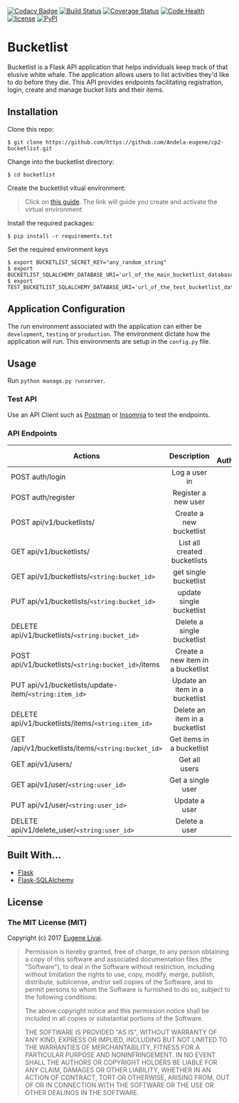 [![Codacy Badge](https://api.codacy.com/project/badge/Grade/7a238c181fd54ce5b2d8d68f283b1024)](https://www.codacy.com/app/Andela-eugene/cp2-bucketlist?utm_source=github.com&utm_medium=referral&utm_content=Andela-eugene/cp2-bucketlist&utm_campaign=badger)
[![Build Status](https://travis-ci.org/Andela-eugene/cp2-bucketlist.svg?branch=master)](https://travis-ci.org/Andela-eugene/cp2-bucketlist) [![Coverage Status](https://coveralls.io/repos/github/Andela-eugene/cp2-bucketlist/badge.svg?branch=ft-bucketlist-items)](https://coveralls.io/github/Andela-eugene/cp2-bucketlist?branch=ft-bucketlist-items) [![Code Health](https://landscape.io/github/Andela-eugene/cp2-bucketlist/master/landscape.svg?style=plastic)](https://landscape.io/github/Andela-eugene/cp2-bucketlist/master) [![license](https://img.shields.io/github/license/mashape/apistatus.svg)](https://github.com/andela-akhenda/maisha-goals/blob/master/LICENSE) [![PyPI](https://img.shields.io/pypi/pyversions/Django.svg?style=plastic)]()
# Bucketlist

Bucketlist is a Flask API application that helps individuals keep track of that elusive white whale.
The application allows users to list activities they'd like to do before they die. 
This API provides endpoints facilitating registration, login, create and manage bucket lists and their items.

## Installation

Clone this repo: 

```
$ git clone https://github.com/https://github.com/Andela-eugene/cp2-bucketlist.git
```

Change into the bucketlist directory:

```
$ cd bucketlist
```

Create the bucketlist vitual environment:

> Click on [this guide](http://docs.python-guide.org/en/latest/dev/virtualenvs/). 
The link will guide you create and activate the virtual environment

Install the required packages:
```
$ pip install -r requirements.txt
```

Set the required environment keys
```
$ export BUCKETLIST_SECRET_KEY="any_random_string"
$ export BUCKETLIST_SQLALCHEMY_DATABASE_URI='url_of_the_main_bucketlist_database'
$ export TEST_BUCKETLIST_SQLALCHEMY_DATABASE_URI='url_of_the_test_bucketlist_database'
```

## Application Configuration
The run environment associated with the application can either be `development`, `testing` or `production`.
The environment dictate how the application will run. This environments are setup in the `config.py` file.

## Usage

Run ```python manage.py runserver```.

### Test API
Use an API Client such as [Postman](https://chrome.google.com/webstore/detail/postman/fhbjgbiflinjbdggehcddcbncdddomop?hl=en)
 or [Insomnia](https://insomnia.rest) to test the endpoints.
 
### API Endpoints 


| Actions        | Description           | Requires Authentication |
| ------------- |:-------------:| -------------:|
| POST auth/login    | Log a user in | False |
| POST auth/register     | Register a new user | False |
| POST api/v1/bucketlists/ | Create a new bucketlist   | True |
| GET api/v1/bucketlists/      | List all created bucketlists | True |
| GET api/v1/bucketlists/`<string:bucket_id>`     | get single bucketlist | True |
| PUT api/v1/bucketlists/`<string:bucket_id>` | update single bucketlist | True |
| DELETE api/v1/bucketlists/`<string:bucket_id>`      | Delete a single bucketlist | True |
| POST api/v1/bucketlists/`<string:bucket_id>`/items      | Create a new item in a bucketlist | True |
| PUT api/v1/bucketlists/update-item/`<string:item_id>` | Update an item in a bucketlist | True |
| DELETE api/v1/bucketlists/items/`<string:item_id>`     | Delete an item in a bucketlist | True |
| GET /api/v1/bucketlists/items/`<string:bucket_id>`    |   Get items in a bucketlist       | True |
| GET api/v1/users/     |   Get all users       | True |
| GET api/v1/user/`<string:user_id>`   |   Get a single user   | True |
| PUT api/v1/user/`<string:user_id>`   |   Update a user       | True |
| DELETE api/v1/delete_user/`<string:user_id>`    | Delete a user | True |

## Built With...
* [Flask](http://flask.pocoo.org/)
* [Flask-SQLAlchemy](http://flask-sqlalchemy.pocoo.org/2.1/)

## License

### The MIT License (MIT)

Copyright (c) 2017 [Eugene Liyai](https://github.com/Andela-eugene).

> Permission is hereby granted, free of charge, to any person obtaining a copy
> of this software and associated documentation files (the "Software"), to deal
> in the Software without restriction, including without limitation the rights
> to use, copy, modify, merge, publish, distribute, sublicense, and/or sell
> copies of the Software, and to permit persons to whom the Software is
> furnished to do so, subject to the following conditions:
>
> The above copyright notice and this permission notice shall be included in
> all copies or substantial portions of the Software.
>
> THE SOFTWARE IS PROVIDED "AS IS", WITHOUT WARRANTY OF ANY KIND, EXPRESS OR
> IMPLIED, INCLUDING BUT NOT LIMITED TO THE WARRANTIES OF MERCHANTABILITY,
> FITNESS FOR A PARTICULAR PURPOSE AND NONINFRINGEMENT. IN NO EVENT SHALL THE
> AUTHORS OR COPYRIGHT HOLDERS BE LIABLE FOR ANY CLAIM, DAMAGES OR OTHER
> LIABILITY, WHETHER IN AN ACTION OF CONTRACT, TORT OR OTHERWISE, ARISING FROM,
> OUT OF OR IN CONNECTION WITH THE SOFTWARE OR THE USE OR OTHER DEALINGS IN
> THE SOFTWARE.